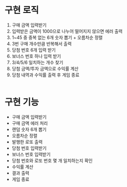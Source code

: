 # 구현 로직

1. 구매 금액 입력받기
2. 입력받은 금액이 1000으로 나누어 떨어지지 않으면 에러 출력
3. 1~45 중 중복 없는 6개 숫자 뽑기 + 오름차순 정렬
4. 3번 구매 개수만큼 반복해서 출력
5. 당첨 번호 6개 입력 받기
6. 보너스 번호 하나 입력 받기
7. 3/4/5/6 일치하는 개수 찾기
8. 당첨 금액/투자 금액으로 수익률 계산
9. 당첨 내역과 수익률 출력 후 게임 종료
   <br/><br/>

# 구현 기능

- 구매 금액 입력받기
- 구매 금액 에러 처리
- 랜덤 숫자 6개 뽑기
- 오름차순 정렬
- 발행한 로또 출력
- 당첨 번호 입력받기
- 보너스 번호 입력받기
- 당첨 번호와 로또 번호 몇 개 일치하는지 확인
- 수익률 계산
- 결과 출력
- 게임 종료

